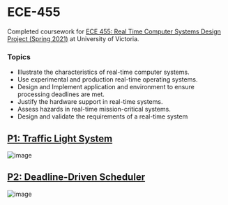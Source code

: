 # ECE-455

Completed coursework for [ECE 455: Real Time Computer Systems Design Project (Spring 2021)](https://www.uvic.ca/engineering/ece/assets/docs/current/undergraduate/202101/ece455.pdf "UVic Course Page") at University of Victoria.

### Topics

- Illustrate the characteristics of real-time computer systems.
- Use experimental and production real-time operating systems.
- Design and Implement application and environment to ensure processing deadlines are met.
- Justify the hardware support in real-time systems.
- Assess hazards in real-time mission-critical systems.
- Design and validate the requirements of a real-time system

## [P1: Traffic Light System](./Project%201)
![image](https://user-images.githubusercontent.com/76612427/116779891-d9d81780-aa2d-11eb-9bb6-7b3f94391c14.gif)

## [P2: Deadline-Driven Scheduler](./Project%202)
![image](https://user-images.githubusercontent.com/76612427/116780015-93cf8380-aa2e-11eb-9107-96b0aedf6652.gif)
